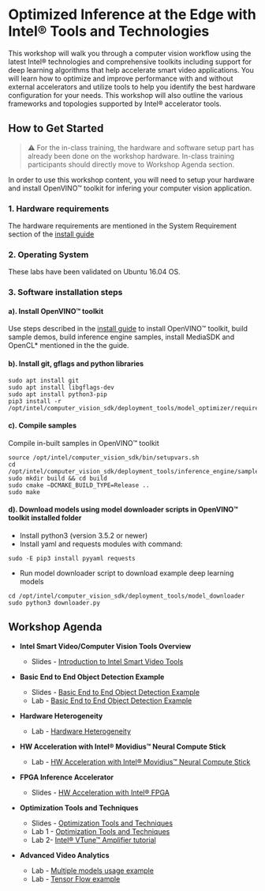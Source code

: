 # Optimized Inference at the Edge with Intel® Tools and Technologies 
This workshop will walk you through a computer vision workflow using the latest Intel® technologies and comprehensive toolkits including support for deep learning algorithms that help accelerate smart video applications. You will learn how to optimize and improve performance with and without external accelerators and utilize tools to help you identify the best hardware configuration for your needs. This workshop will also outline the various frameworks and topologies supported by Intel® accelerator tools. 

## How to Get Started
   
> :warning: For the in-class training, the hardware and software setup part has already been done on the workshop hardware. In-class training participants should directly move to Workshop Agenda section. 

In order to use this workshop content, you will need to setup your hardware and install OpenVINO™ toolkit for infering your computer vision application.  
### 1. Hardware requirements
The hardware requirements are mentioned in the System Requirement section of the [install guide](https://software.intel.com/en-us/articles/OpenVINO-Install-Linux)

### 2. Operating System
These labs have been validated on Ubuntu 16.04 OS. 

### 3. Software installation steps
#### a). Install OpenVINO™ toolkit 
Use steps described in the [install guide](https://software.intel.com/en-us/articles/OpenVINO-Install-Linux)
to install OpenVINO™ toolkit, build sample demos, build inference engine samples, install MediaSDK and OpenCL* mentioned in the the guide. 

#### b). Install git, gflags and python libraries
	sudo apt install git
	sudo apt install libgflags-dev
	sudo apt install python3-pip
    pip3 install -r /opt/intel/computer_vision_sdk/deployment_tools/model_optimizer/requirements_caffe.txt

#### c). Compile samples
Compile in-built samples in OpenVINO™ toolkit 

	source /opt/intel/computer_vision_sdk/bin/setupvars.sh
	cd /opt/intel/computer_vision_sdk/deployment_tools/inference_engine/samples/
	sudo mkdir build && cd build
	sudo cmake –DCMAKE_BUILD_TYPE=Release ..
	sudo make  

#### d). Download models using model downloader scripts in OpenVINO™ toolkit installed folder
   - Install python3 (version 3.5.2 or newer) 
   - Install yaml and requests modules with command:

	sudo -E pip3 install pyyaml requests
   
   - Run model downloader script to download example deep learning models
  		
	cd /opt/intel/computer_vision_sdk/deployment_tools/model_downloader
	sudo python3 downloader.py
		
		
## Workshop Agenda
* **Intel Smart Video/Computer Vision Tools Overview**
  - Slides - [Introduction to Intel Smart Video Tools](./presentations/01-Introduction-to-Intel-Smart-Video-Tools.pdf)

* **Basic End to End Object Detection Example**
  - Slides - [Basic End to End Object Detection Example](./presentations/02-Basic-End-to-End-Object-Detection-Example.pdf)
  - Lab - [Basic End to End Object Detection Example](./object-detection/README.md)

* **Hardware Heterogeneity**
  - Lab - [Hardware Heterogeneity](./hardware-heterogeneity/README.md)

* **HW Acceleration with Intel® Movidius™ Neural Compute Stick**
  - Lab - [HW Acceleration with Intel® Movidius™ Neural Compute Stick](./HW-Acceleration-with-Movidious-NCS/README.md) 
  
* **FPGA Inference Accelerator**
  - Slides - [HW Acceleration with Intel® FPGA](./presentations/04-HW-Acceleration-with-FPGA.pdf)

* **Optimization Tools and Techniques** 
  - Slides - [Optimization Tools and Techniques](/presentations/04_05_Optimization_and_advanced_analytics.pdf)
  - Lab 1 - [Optimization Tools and Techniques](./optimization-tools-and-techniques/README.md)
  - Lab 2- [Intel® VTune™ Amplifier tutorial](./optimization-tools-and-techniques/README_VTune.md)
  
* **Advanced Video Analytics**
  - Lab - [Multiple models usage example](./advanced-video-analytics/multiple_models.md)
  - Lab - [Tensor Flow example](./advanced-video-analytics/tensor_flow.md)
